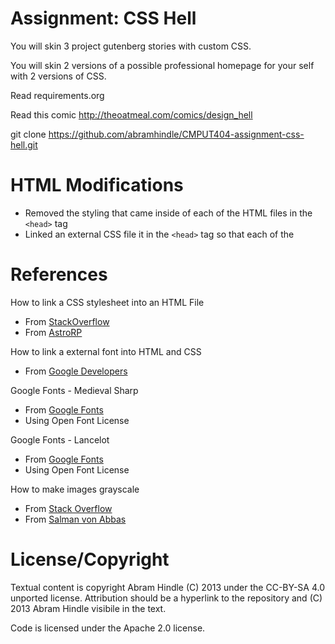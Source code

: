 # Assignment: CSS Hell

You will skin 3 project gutenberg stories with custom CSS.

You will skin 2 versions of a possible professional homepage for your
self with 2 versions of CSS.

Read requirements.org

Read this comic http://theoatmeal.com/comics/design_hell

git clone https://github.com/abramhindle/CMPUT404-assignment-css-hell.git

# HTML Modifications

- Removed the styling that came inside of each of the HTML files in the `<head>` tag
- Linked an external CSS file it in the `<head>` tag so that each of the

# References

How to link a CSS stylesheet into an HTML File

- From [StackOverflow](https://stackoverflow.com/a/38337315)
- From [AstroRP](https://stackoverflow.com/users/5890294/astrorp)

How to link a external font into HTML and CSS

- From [Google Developers](https://developers.google.com/fonts/docs/getting_started)

Google Fonts - Medieval Sharp

- From [Google Fonts](https://fonts.google.com/specimen/MedievalSharp?preview.text_type=custom&sidebar.open=true&selection.family=MedievalSharp#about)
- Using Open Font License

Google Fonts - Lancelot

- From [Google Fonts](https://fonts.google.com/specimen/Lancelot?query=lanc&preview.text_type=custom&sidebar.open=true&selection.family=Lancelot)
- Using Open Font License

How to make images grayscale

- From [Stack Overflow](https://stackoverflow.com/a/8612047)
- From [Salman von Abbas](https://stackoverflow.com/users/362006/salman-von-abbas)

# License/Copyright

Textual content is copyright Abram Hindle (C) 2013 under the CC-BY-SA
4.0 unported license. Attribution should be a hyperlink to the
repository and (C) 2013 Abram Hindle visibile in the text.

Code is licensed under the Apache 2.0 license.
